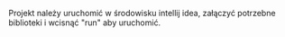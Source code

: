 Projekt należy uruchomić w środowisku intellij idea, załączyć potrzebne biblioteki i wcisnąć "run" aby uruchomić.